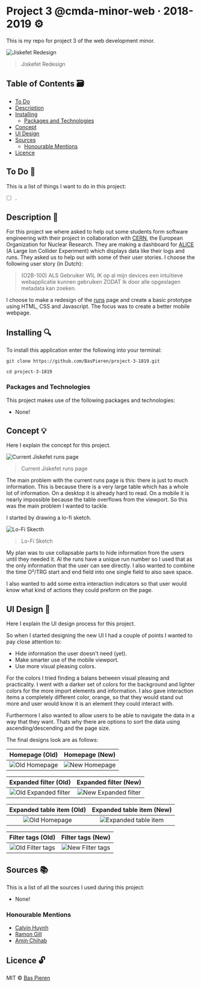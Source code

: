 # Project 3 @cmda-minor-web · 2018-2019 ⚙️

This is my repo for project 3 of the web development minor.

![Jiskefet Redesign](https://i.imgur.com/WFCIds2.png)
> Jiskefet Redesign

## Table of Contents 🗃
* [To Do](#to-do-)
* [Description](#description-)
* [Installing](#installing-)
  * [Packages and Technologies](#packages-and-technologies)
* [Concept](#concept-)
* [UI Design](#ui-design-)
* [Sources](#sources-)
  * [Honourable Mentions](#honourable-mentions)
* [Licence](#licence-)

## To Do 📌
This is a list of things I want to do in this project:

- [ ] .

## Description 📝
For this project we where asked to help out some students form software engineering with their project in collaboration with [CERN](https://home.cern/), the European Organization for Nuclear Research. They are making a dashboard for [ALICE](https://home.cern/science/experiments/alice) (A Large Ion Collider Experiment) which displays data like their logs and runs. They asked us to help out with some of their user stories. I choose the following user story (in Dutch):

> (O2B-100) ALS Gebruiker WIL IK op al mijn devices een intuïtieve webapplicatie kunnen gebruiken ZODAT Ik door alle opgeslagen metadata kan zoeken.

I choose to make a redesign of the [runs](http://cmd.jiskefet.io/runs?pageSize=16&pageNumber=1) page and create a basic prototype using HTML, CSS and Javascript. The focus was to create a better mobile webpage.

## Installing 🔍
To install this application enter the following into your terminal:
```
git clone https://github.com/BasPieren/project-3-1819.git

cd project-3-1819
```

### Packages and Technologies
This project makes use of the following packages and technologies:

  * None!

## Concept 💡
Here I explain the concept for this project.

![Current Jiskefet runs page](https://i.imgur.com/DPIAViT.png)
> Current Jiskefet runs page

The main problem with the current runs page is this: there is just to much information. This is because there is a very large table which has a whole lot of information. On a desktop it is already hard to read. On a mobile it is nearly impossible because the table overflows from the viewport. So this was the main problem I wanted to tackle.

I started by drawing a lo-fi sketch.

![Lo-Fi Skecth](https://i.imgur.com/fR2AhbT.jpg)
> Lo-Fi Sketch

My plan was to use collapsable parts to hide information from the users until they needed it. Al the runs have a unique run number so I used that as the only information that the user can see directly. I also wanted to combine the time O&#178;/TRG start and end field into one single field to also save space.  

I also wanted to add some extra interaction indicators so that user would know what kind of actions they could preform on the page.

## UI Design 🎨
Here I explain the UI design process for this project.

So when I started designing the new UI I had a couple of points I wanted to pay close attention to:

  * Hide information the user doesn't need (yet).
  * Make smarter use of the mobile viewport.
  * Use more visual pleasing colors.

For the colors I tried finding a balans between visual pleasing and practicality. I went with a darker set of colors for the background and lighter colors for the more import elements and information. I also gave interaction items a completely different color, orange, so that they would stand out more and user would know it is an element they could interact with.

Furthermore I also wanted to allow users to be able to navigate the data in a way that they want. Thats why there are options to sort the data using ascending/descending and the page size.

The final designs look are as follows:

Homepage (Old)                                    |  Homepage (New)
:------------------------------------------------:|:-------------------------:
![Old Homepage](https://i.imgur.com/BEFktlK.jpg)  |  ![New Homepage](https://i.imgur.com/bTE4JuL.jpg)

Expanded filter (Old)                                    |  Expanded filter (New)
:-------------------------------------------------------:|:-------------------------:
![Old Expanded filter](https://i.imgur.com/3xKdJuB.jpg)  |  ![New Expanded filter](https://i.imgur.com/1tYeIq9.jpg)

Expanded table item (Old)                         |  Expanded table item (New)
:------------------------------------------------:|:-------------------------:
![Old Homepage](https://i.imgur.com/BEFktlK.jpg)  |  ![Expanded table item](https://i.imgur.com/Tdxq7VA.jpg)

Filter tags (Old)                                    |  Filter tags (New)
:---------------------------------------------------:|:-------------------------:
![Old Filter tags](https://i.imgur.com/Mu9gFLy.jpg)  |  ![New Filter tags](https://i.imgur.com/2dcJQly.jpg)


## Sources 📚
This is a list of all the sources I used during this project:

  * None!

### Honourable Mentions

  * [Calvin Huynh](https://github.com/CalvinHuynh)
  * [Ramon Gill](https://github.com/RamonG92)
  * [Amin Chihab](https://github.com/aminChihab)

## Licence 🔓
MIT © [Bas Pieren](https://github.com/BasPieren)
